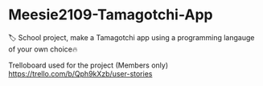 # Meesie2109-Tamagotchi-App
🏷️ School project, make a Tamagotchi app using a programming langauge of your own choice🔥


Trelloboard used for the project
(Members only) https://trello.com/b/Qph9kXzb/user-stories

